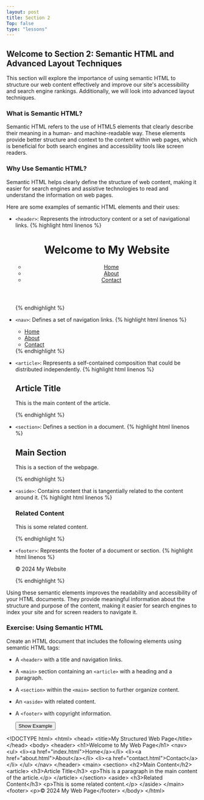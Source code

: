 ```yaml
---
layout: post
title: Section 2
Top: false
type: "lessons"
---
```


## Welcome to Section 2: Semantic HTML and Advanced Layout Techniques

This section will explore the importance of using semantic HTML to structure our web content effectively and improve our site's accessibility and search engine rankings. Additionally, we will look into advanced layout techniques.

### What is Semantic HTML?

Semantic HTML refers to the use of HTML5 elements that clearly describe their meaning in a human- and machine-readable way. These elements provide better structure and context to the content within web pages, which is beneficial for both search engines and accessibility tools like screen readers.

### Why Use Semantic HTML?

Semantic HTML helps clearly define the structure of web content, making it easier for search engines and assistive technologies to read and understand the information on web pages.

Here are some examples of semantic HTML elements and their uses:

*   `<header>`: Represents the introductory content or a set of navigational links.
    {% highlight html linenos %}

    <header>
      <h1>Welcome to My Website</h1>
      <nav>
        <ul>
          <li><a href="index.html">Home</a></li>
          <li><a href="about.html">About</a></li>
          <li><a href="contact.html">Contact</a></li>
        </ul>
      </nav>
    </header>
            
    {% endhighlight %}

*   `<nav>`: Defines a set of navigation links.
    {% highlight html linenos %}

    <nav>
      <ul>
        <li><a href="index.html">Home</a></li>
        <li><a href="about.html">About</a></li>
        <li><a href="contact.html">Contact</a></li>
      </ul>
    </nav>
            {% endhighlight %}
    
*   `<article>`: Represents a self-contained composition that could be distributed independently.
    {% highlight html linenos %}

    <article>
      <h2>Article Title</h2>
      <p>This is the main content of the article.</p>
    </article>
                {% endhighlight %}

    
*   `<section>`: Defines a section in a document.
    {% highlight html linenos %}

    <section>
      <h2>Main Section</h2>
      <p>This is a section of the webpage.</p>
    </section>
                {% endhighlight %}

    
*   `<aside>`: Contains content that is tangentially related to the content around it.
    {% highlight html linenos %}

    <aside>
      <h3>Related Content</h3>
      <p>This is some related content.</p>
    </aside>
        {% endhighlight %}
        
    
*   `<footer>`: Represents the footer of a document or section.
    {% highlight html linenos %}

    <footer>
      <p>© 2024 My Website</p>
    </footer>
                {% endhighlight %}

    

Using these semantic elements improves the readability and accessibility of your HTML documents. They provide meaningful information about the structure and purpose of the content, making it easier for search engines to index your site and for screen readers to navigate it.

### Exercise: Using Semantic HTML

Create an HTML document that includes the following elements using semantic HTML tags:

*   A `<header>` with a title and navigation links.
*   A `<main>` section containing an `<article>` with a heading and a paragraph.
*   A `<section>` within the `<main>` section to further organize content.
*   An `<aside>` with related content.
*   A `<footer>` with copyright information.


    <button class="show-example-btn">Show Example</button>
    <pre class="example-code" style="display: none;">
&lt;!DOCTYPE html&gt;
&lt;html&gt;
&lt;head&gt;
    &lt;title&gt;My Structured Web Page&lt;/title&gt;
&lt;/head&gt;
&lt;body&gt;
    &lt;header&gt;
        &lt;h1&gt;Welcome to My Web Page&lt;/h1&gt;
        &lt;nav&gt;
            &lt;ul&gt;
                &lt;li&gt;&lt;a href="index.html"&gt;Home&lt;/a&gt;&lt;/li&gt;
                &lt;li&gt;&lt;a href="about.html"&gt;About&lt;/a&gt;&lt;/li&gt;
                &lt;li&gt;&lt;a href="contact.html"&gt;Contact&lt;/a&gt;&lt;/li&gt;
            &lt;/ul&gt;
        &lt;/nav&gt;
    &lt;/header&gt;
    &lt;main&gt;
        &lt;section&gt;
            &lt;h2&gt;Main Content&lt;/h2&gt;
            &lt;article&gt;
                &lt;h3&gt;Article Title&lt;/h3&gt;
                &lt;p&gt;This is a paragraph in the main content of the article.&lt;/p&gt;
            &lt;/article&gt;
        &lt;/section&gt;
        &lt;aside&gt;
            &lt;h3&gt;Related Content&lt;/h3&gt;
            &lt;p&gt;This is some related content.&lt;/p&gt;
        &lt;/aside&gt;
    &lt;/main&gt;
    &lt;footer&gt;
        &lt;p&gt;© 2024 My Web Page&lt;/footer&gt;
&lt;/body&gt;
&lt;/html&gt;
    </pre>